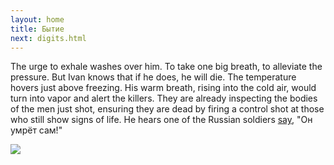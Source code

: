 ```yaml
---
layout: home
title: Бытие
next: digits.html
---
```


The urge to exhale washes over him. To take one big breath, to alleviate the pressure. But Ivan knows that if he does, he will die.
The temperature hovers just above freezing. His warm breath, rising into the cold air, would turn into vapor and alert the killers. 
They are already inspecting the bodies of the men just shot, ensuring they are dead by firing a control shot at those who still show signs of life. 
He hears one of the Russian soldiers <a href="https://moses.lamourism.com/porn/%D0%BF%D1%83%D1%82%D0%B8%D0%BD-%D0%BF%D0%BE%D0%BB%D1%83%D1%87%D0%B8%D1%82-%D0%BF%D0%B8Z%D0%B4%D1%8B.mp4?debug=🇺🇦" class="nomagic">say</a>, 
"Он умрёт сам!"


[![](https://thepiratecircus.com/Inquisition/indulgentia/oobo23.jpg)](https://moses.lamourism.com/shabbat/bucha.png?debug=🇺🇦)
